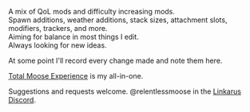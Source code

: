 A mix of QoL mods and difficulty increasing mods.  
Spawn additions, weather additions, stack sizes, attachment slots, modifiers, trackers, and more.  
Aiming for balance in most things I edit.  
Always looking for new ideas.

At some point I'll record every change made and note them here.

[Total Moose Experience](https://github.com/relentlessmoose/rm_Icarus_mods/blob/main/rm_Total_Moose_Experience_P.pak) is my all-in-one.

Suggestions and requests welcome.
@relentlessmoose in the [Linkarus Discord](https://discord.gg/linkarus-icarus-modding-936621749733302292).
